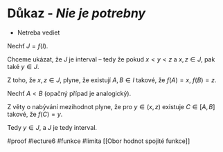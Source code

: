 # Důkaz - *Nie je potrebny*
- Netreba vediet

Nechť $J = f(I)$.

Chceme ukázat, že $J$ je interval – tedy že pokud $x < y < z$ a $x, z \in J$, pak také $y \in J$.

Z toho, že $x, z \in J$, plyne, že existují $A, B \in I$ takové, že $f(A) = x$, $f(B) = z$.

Nechť $A < B$ (opačný případ je analogický).

Z věty o nabývání mezihodnot plyne, že pro $y \in (x, z)$ existuje $C \in [A, B]$ takové, že $f(C) = y$.

Tedy $y \in J$, a $J$ je tedy interval.



#proof #lecture6 #funkce  #limita
[[Obor hodnot spojité funkce]]